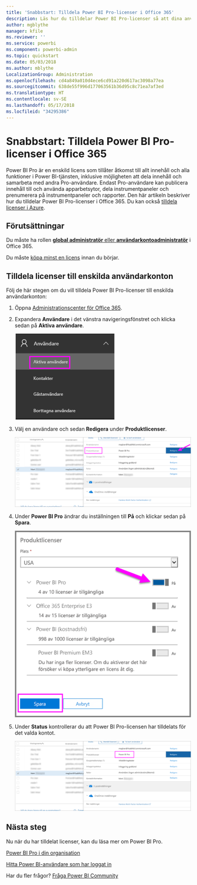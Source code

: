 ```yaml
---
title: 'Snabbstart: Tilldela Power BI Pro-licenser i Office 365'
description: Läs hur du tilldelar Power BI Pro-licenser så att dina användare kan få åtkomst till allt innehåll och funktionerna i Power BI-tjänsten.
author: mgblythe
manager: kfile
ms.reviewer: ''
ms.service: powerbi
ms.component: powerbi-admin
ms.topic: quickstart
ms.date: 05/03/2018
ms.author: mblythe
LocalizationGroup: Administration
ms.openlocfilehash: cd4a849a010d4ece6cd91a220d617ac3098a77ea
ms.sourcegitcommit: 638de55f996d177063561b36d95c8c71ea7af3ed
ms.translationtype: HT
ms.contentlocale: sv-SE
ms.lasthandoff: 05/17/2018
ms.locfileid: "34295386"
---
```

# <a name="quickstart-assign-power-bi-pro-licenses-in-office-365"></a>Snabbstart: Tilldela Power BI Pro-licenser i Office 365

Power BI Pro är en enskild licens som tillåter åtkomst till allt innehåll och alla funktioner i Power BI-tjänsten, inklusive möjligheten att dela innehåll och samarbeta med andra Pro-användare. Endast Pro-användare kan publicera innehåll till och använda apparbetsytor, dela instrumentpaneler och prenumerera på instrumentpaneler och rapporter. Den här artikeln beskriver hur du tilldelar Power BI Pro-licenser i Office 365. Du kan också [tilldela licenser i Azure](service-admin-assigning-power-bi-pro-licenses-azure.md).


## <a name="prerequisites"></a>Förutsättningar

Du måste ha rollen [**global administratör** eller **användarkontoadministratör**](https://support.office.com/article/about-office-365-admin-roles-da585eea-f576-4f55-a1e0-87090b6aaa9d?ui=en-US&rs=en-US&ad=US) i Office 365.

Du måste [köpa minst en licens](service-admin-purchasing-power-bi-pro.md) innan du börjar.



## <a name="assign-licenses-to-individual-user-accounts"></a>Tilldela licenser till enskilda användarkonton

Följ de här stegen om du vill tilldela Power BI Pro-licenser till enskilda användarkonton:

1. Öppna [Administrationscenter för Office 365](https://portal.office.com/adminportal/home#/homepage).

2. Expandera **Användare** i det vänstra navigeringsfönstret och klicka sedan på **Aktiva användare**.

    ![Aktiva användare](media/service-admin-assigning-power-bi-pro-licenses/service-assigning-power-bi-pro-licenses-05.png)

3. Välj en användare och sedan **Redigera** under **Produktlicenser**.

    ![Redigera produktlicenser](media/service-admin-assigning-power-bi-pro-licenses/service-assigning-power-bi-pro-licenses-06.png)

4. Under **Power BI Pro** ändrar du inställningen till **På** och klickar sedan på **Spara**.

    ![Produktlicenser På](media/service-admin-assigning-power-bi-pro-licenses/service-assigning-power-bi-pro-licenses-07.png)

5. Under **Status** kontrollerar du att Power BI Pro-licensen har tilldelats för det valda kontot.

    ![Kontrollera licensstatus](media/service-admin-assigning-power-bi-pro-licenses/service-assigning-power-bi-pro-licenses-08.png)



## <a name="next-steps"></a>Nästa steg

Nu när du har tilldelat licenser, kan du läsa mer om Power BI Pro.

[Power BI Pro i din organisation](service-admin-power-bi-pro-in-your-organization.md)

[Hitta Power BI-användare som har loggat in](service-admin-access-usage.md)

Har du fler frågor? [Fråga Power BI Community](https://community.powerbi.com/)